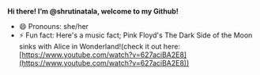 <strong>Hi there! I’m @shrutinatala, welcome to my Github!</strong>
- 😄 Pronouns: she/her
- ⚡ Fun fact: Here's a music fact; Pink Floyd's The Dark Side of the Moon sinks with Alice in Wonderland!(check it out here: [https://www.youtube.com/watch?v=627aciBA2E8](https://www.youtube.com/watch?v=627aciBA2E8))

<!---
shrutinatala/shrutinatala is a ✨ special ✨ repository because its `README.md` (this file) appears on your GitHub profile.
You can click the Preview link to take a look at your changes.
--->
